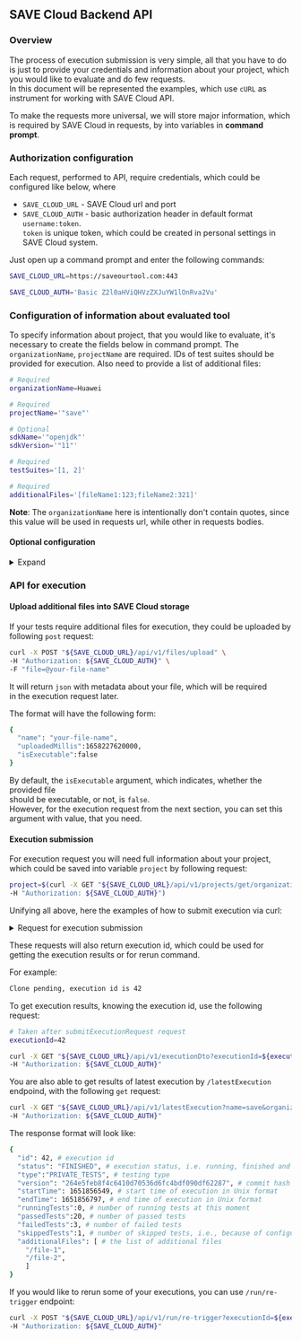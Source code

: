 ## SAVE Cloud Backend API
### Overview

The process of execution submission is very simple, all that you have to do
is just to provide your credentials and information about your project, which you
would like to evaluate and do few requests.\
In this document will be represented the examples, which use `cURL`
as instrument for working with SAVE Cloud API.

To make the requests more universal, we will
store major information, which is required by SAVE Cloud in requests, by
into variables in **command prompt**.

### Authorization configuration

Each request, performed to API, require credentials, which could be configured like below, where

* `SAVE_CLOUD_URL` - SAVE Cloud url and port
* `SAVE_CLOUD_AUTH` - basic authorization header in default format `username:token`.\
   `token` is unique token, which could be created in personal settings in SAVE Cloud system.

Just open up a command prompt and enter the following commands:

```bash
SAVE_CLOUD_URL=https://saveourtool.com:443

SAVE_CLOUD_AUTH='Basic Z2l0aHViQHVzZXJuYW1lOnRva2Vu'
```

### Configuration of information about evaluated tool

To specify information about project, that you would like to evaluate,
it's necessary to create the fields below in command prompt.
The `organizationName`, `projectName` are required.
IDs of test suites should be provided for execution. Also need to provide a list of additional files:


```bash
# Required
organizationName=Huawei

# Required
projectName='"save"'

# Optional
sdkName='"openjdk"'
sdkVersion='"11"'

# Required
testSuites='[1, 2]'

# Required
additionalFiles='[fileName1:123;fileName2:321]'
```

**Note**: The `organizationName` here is intentionally don't contain quotes, since this value
will be used in requests url, while other in requests bodies.



#### Optional configuration
<details>
  <summary>Expand</summary>

```bash
# Optional
execCmd=null

# Optional
# Batch size controls how many files will be processed at the same time.
batchSize=null
```

</details>

### API for execution

#### Upload additional files into SAVE Cloud storage

If your tests require additional files for execution, they could be uploaded by
following `post` request:

```bash
curl -X POST "${SAVE_CLOUD_URL}/api/v1/files/upload" \
-H "Authorization: ${SAVE_CLOUD_AUTH}" \
-F "file=@your-file-name"
```

It will return `json` with metadata about your file, which will be required\
in the execution request later.

The format will have the following form:

```bash
{
  "name": "your-file-name",
  "uploadedMillis":1658227620000,
  "isExecutable":false
}
```

By default, the `isExecutable` argument, which indicates, whether the provided file\
should be executable, or not, is `false`. \
However, for the execution request from the next section, you can set this argument with value, that you need.


#### Execution submission

For execution request you will need full information about your project, which could be
saved into variable `project` by following request:

```bash
project=$(curl -X GET "${SAVE_CLOUD_URL}/api/v1/projects/get/organization-name?name=save&organizationName=${organizationName}" \
-H "Authorization: ${SAVE_CLOUD_AUTH}")
```
Unifying all above, here the examples of how to submit execution via curl:

<details>
  <summary>Request for execution submission</summary>

```bash
curl -X POST "${SAVE_CLOUD_URL}/api/v1/run/trigger" \
-H "Authorization: ${SAVE_CLOUD_AUTH}" \
-H "Content-Type: application/json" \
-d "{
    \"projectCoordinates\": {
        \"organizationName\": ${organizationName},
        \"projectName\": ${projectName},
    },
    \"testSuiteIds\": [${testSuiteId1}, ${testSuiteId1}],
    \"files\": [
        {
            \"name\": ${fileKey1.name},
            \"uploadedMillis\": ${fileKey1.uploadedMillis}
        },
        {
            \"name\": ${fileKey2.name},
            \"uploadedMillis\": ${fileKey2.uploadedMillis}
        }
    ],
    \"sdk\": {
      \"name\": ${sdkName},
      \"version\": ${sdkVersion}
    },
    \"execCmd\": ${execCmd},
    \"batchSizeForAnalyzer\": ${batchSizeForAnalyzer}"
```

</details>

These requests will also return execution id, which could be used for getting the
execution results or for rerun command.

For example:
```bash
Clone pending, execution id is 42
```

To get execution results, knowing the execution id, use the following request:

```bash
# Taken after submitExecutionRequest request
executionId=42

curl -X GET "${SAVE_CLOUD_URL}/api/v1/executionDto?executionId=${executionId}" \
-H "Authorization: ${SAVE_CLOUD_AUTH}"
```


You are also able to get results of latest execution by `/latestExecution` endpoind,
with the following `get` request: 

```bash
curl -X GET "${SAVE_CLOUD_URL}/api/v1/latestExecution?name=save&organizationName=${organizationName}" \
-H "Authorization: ${SAVE_CLOUD_AUTH}"
```

The response format will look like:

```bash
{
  "id": 42, # execution id
  "status": "FINISHED", # execution status, i.e. running, finished and so on
  "type":"PRIVATE_TESTS", # testing type
  "version": "264e5feb8f4c6410d70536d6fc4bdf090df62287", # commit hash
  "startTime": 1651856549, # start time of execution in Unix format
  "endTime": 1651856797, # end time of execution in Unix format
  "runningTests":0, # number of running tests at this moment
  "passedTests":20, # number of passed tests
  "failedTests":3, # number of failed tests
  "skippedTests":1, # number of skipped tests, i.e., because of configuration 
  "additionalFiles": [ # the list of additional files
    "/file-1",
    "/file-2",
    ]
}
```


If you would like to rerun some of your executions, you can use `/run/re-trigger` endpoint:

```bash
curl -X POST "${SAVE_CLOUD_URL}/api/v1/run/re-trigger?executionId=${executionId}" \
-H "Authorization: ${SAVE_CLOUD_AUTH}"
```